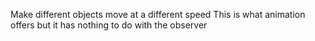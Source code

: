 Make different objects move at a different speed
This is what animation offers but it has
nothing to do with the observer